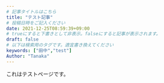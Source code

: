 ```yaml
---
# 記事タイトルはこちら
title: "テスト記事"
# 投稿日時をご記入ください
date: 2021-12-25T08:59:39+09:00
# trueにすると下書きとして非表示。falseにすると記事が表示されます。
draft: false
# 以下は検索用のタグです。適宜書き換えてください
keywords: ["田中","test"]
Author: "Tanaka"
---
```


これはテストページです。